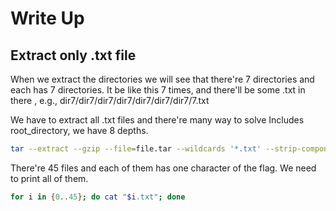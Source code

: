 # Write Up
## Extract only .txt file
When we extract the directories we will see that there're 7
directories and each has 7 directories. It be like this 7
times, and there'll be some .txt in there , e.g.,
dir7/dir7/dir7/dir7/dir7/dir7/dir7/7.txt

We have to extract all .txt files and there're many way to
solve
Includes root\_directory, we have 8 depths.
```bash
tar --extract --gzip --file=file.tar --wildcards '*.txt' --strip-components=8
```

There're 45 files and each of them has one character of the flag. We need to print all of them.
```bash
for i in {0..45}; do cat "$i.txt"; done
```

